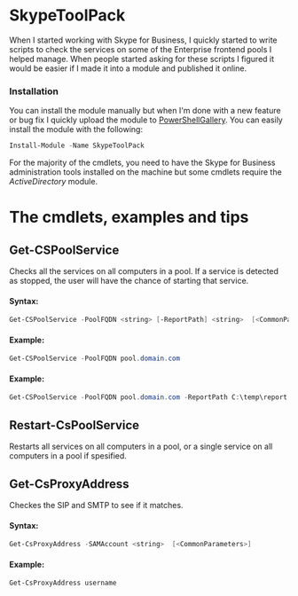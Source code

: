 # SkypeToolPack
When I started working with Skype for Business, I quickly started to write scripts to check the services on some of the Enterprise frontend pools I helped manage. When people started asking for these scripts I figured it would be easier if I made it into a module and published it online.

### Installation
You can install the module manually but when I'm done with a new feature or bug fix I quickly upload the module to [PowerShellGallery](https://www.powershellgallery.com/packages/SkypeToolPack/). You can easily install the module with the following:

```powershell
Install-Module -Name SkypeToolPack
```

For the majority of the cmdlets, you need to have the Skype for Business administration tools installed on the machine but some cmdlets require the *ActiveDirectory* module. 

# The cmdlets, examples and tips
## Get-CSPoolService
Checks all the services on all computers in a pool. If a service is detected as stopped, the user will have the chance of starting that service. 

#### Syntax: 
```powershell
Get-CSPoolService -PoolFQDN <string> [-ReportPath] <string>  [<CommonParameters>]
```

#### Example: 
```powershell
Get-CSPoolService -PoolFQDN pool.domain.com
```

#### Example: 
```powershell
Get-CSPoolService -PoolFQDN pool.domain.com -ReportPath C:\temp\report.txt
```

## Restart-CsPoolService
Restarts all services on all computers in a pool, or a single service on all computers in a pool if spesified.

## Get-CsProxyAddress
Checkes the SIP and SMTP to see if it matches.

#### Syntax: 
```powershell
Get-CsProxyAddress -SAMAccount <string>  [<CommonParameters>]
```

#### Example: 
```powershell
Get-CsProxyAddress username
```